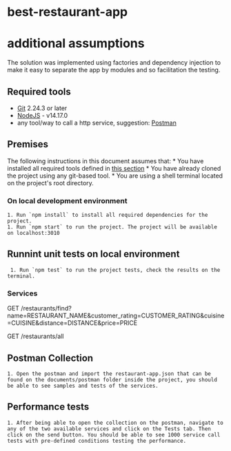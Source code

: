 # best-restaurant-app

# additional assumptions
The solution was implemented using factories and dependency injection to make it easy to separate the app by modules and so facilitation the testing.
## Required tools

- [Git](https://git-scm.com/downloads) 2.24.3 or later
- [NodeJS](https://nodejs.org/en/download/) - v14.17.0
- any tool/way to call a http service, suggestion: [Postman](https://www.postman.com/downloads/)

## Premises

The following instructions in this document assumes that:
    * You have installed all required tools defined in [this section](#required-tools)
    * You have already cloned the project using any git-based tool.
    * You are using a shell terminal located on the project's root directory.

### On local development environment

    1. Run `npm install` to install all required dependencies for the project.
    1. Run `npm start` to run the project. The project will be available on localhost:3010
    
## Runnint unit tests on local environment

     1. Run `npm test` to run the project tests, check the results on the terminal.

### Services

   GET /restaurants/find?name=RESTAURANT_NAME&customer_rating=CUSTOMER_RATING&cuisine=CUISINE&distance=DISTANCE&price=PRICE
   
   GET /restaurants/all

## Postman Collection

    1. Open the postman and import the restaurant-app.json that can be found on the documents/postman folder inside the project, you should be able to see samples and tests of the services.

## Performance tests

    1. After being able to open the collection on the postman, navigate to any of the two available services and click on the Tests tab. Then click on the send button. You should be able to see 1000 service call tests with pre-defined conditions testing the performance.




